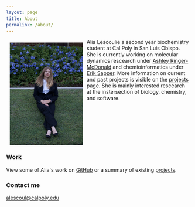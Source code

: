 ```yaml
---
layout: page
title: About
permalink: /about/
---
```


<img src="https://raw.githubusercontent.com/ALescoulie/alescoulie.github.io/master/images/about.png" alt="alia photo" align="left" style="float:left; padding: 10px" height="280px" width="200px"/> Alia Lescoulie a second year biochemistry student at Cal Poly in San Luis Obispo. She is currently working on molecular dynamics rescearch under [Ashley Ringer-McDonald](https://armcdona.github.io) and chemioinformatics under [Erik Sapper](https://esapper.github.io). More information on current and past projects is visible on the [projects](https://alescoulie.github.io/projects/) page. She is mainly interested rescearch at the instersection of biology, chemistry, and software.
<br><br/>
<br><br/>
<br><br/>
<br><br/>
### Work

View some of Alia's work on [GitHub](https://github.com/ALescoulie) or a summary of existing [projects](https://alescoulie.github.io/projects/).

### Contact me

[alescoul@calpoly.edu](mailto:alescoul@calpoly.edu)
